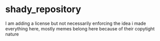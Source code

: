 # shady_repository
I am adding a license but not necessarily enforcing the idea i made everything here, mostly memes belong here because of their copytight nature
